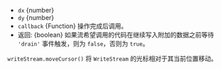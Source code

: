 <!-- YAML
added: v0.7.7
changes:
  - version: v12.7.0
    pr-url: https://github.com/nodejs/node/pull/28721
    description: The stream's write() callback and return value are exposed.
-->

* `dx` {number}
* `dy` {number}
* `callback` {Function} 操作完成后调用。
* 返回: {boolean} 如果流希望调用的代码在继续写入附加的数据之前等待 `'drain'` 事件触发，则为 `false`，否则为 `true`。

`writeStream.moveCursor()` 将 `WriteStream` 的光标相对于其当前位置移动。

